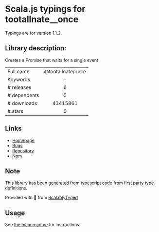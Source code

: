 
# Scala.js typings for tootallnate__once

Typings are for version 1.1.2

## Library description:
Creates a Promise that waits for a single event

|                    |                 |
| ------------------ | :-------------: |
| Full name          | @tootallnate/once |
| Keywords           | - |
| # releases         | 6 |
| # dependents       | 5 |
| # downloads        | 43415861 |
| # stars            | 0 |

## Links
- [Homepage](https://github.com/TooTallNate/once#readme)
- [Bugs](https://github.com/TooTallNate/once/issues)
- [Repository](https://github.com/TooTallNate/once)
- [Npm](https://www.npmjs.com/package/%40tootallnate%2Fonce)
    


## Note
This library has been generated from typescript code from first party type definitions.

Provided with :purple_heart: from [ScalablyTyped](https://github.com/oyvindberg/ScalablyTyped)

## Usage
See [the main readme](../../readme.md) for instructions.


